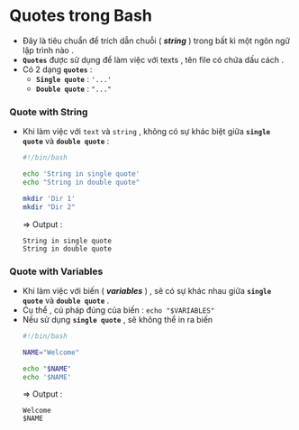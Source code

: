 # Quotes trong Bash
- Đây là tiêu chuẩn để trích dẫn chuỗi ( ***string*** ) trong bất kì một ngôn ngữ lập trình nào .
- **`Quotes`** được sử dụng để làm việc với texts , tên file có chứa dấu cách .
- Có 2 dạng **`quotes`** :
    - **`Single quote`** : `'...'`
    - **`Double quote`** : `"..."`
### **Quote with String**
- Khi làm việc với `text` và `string` , không có sự khác biệt giữa **`single quote`** và **`double quote`** :
    ```bash
    #!/bin/bash
    
    echo 'String in single quote'
    echo "String in double quote"
    
    mkdir 'Dir 1'
    mkdir "Dir 2"
    ```
    => Output :
    ```
    String in single quote
    String in double quote
    ```
### **Quote with Variables**
- Khi làm việc với biến ( ***variables*** ) , sẽ có sự khác nhau giữa **`single quote`** và **`double quote`** .
- Cụ thể , cú pháp đúng của biến : `echo "$VARIABLES"`
- Nếu sử dụng **`single quote`** , sẽ không thể in ra biến
    ```bash
    #!/bin/bash

    NAME="Welcome"

    echo "$NAME"
    echo '$NAME'
    ```
    => Output :
    ```
    Welcome
    $NAME
    ```